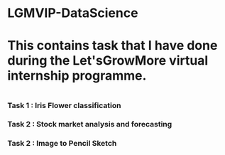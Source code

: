 # LGMVIP-DataScience

<h1> This contains task that I have done during the Let'sGrowMore virtual internship programme. <h1>


<h3> Task 1 : Iris Flower classification  <h3>


<h3> Task 2 : Stock market analysis and forecasting  <h3>

<h3> Task 2 : Image to Pencil Sketch <h3>

